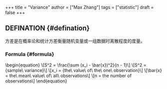 +++
title = "Variance"
author = ["Max Zhang"]
tags = ["statistic"]
draft = false
+++

## DEFINATION {#defination}

方差是在概率论和统计方差衡量随机变量或一组数据时离散程度的度量。


### Formula {#formula}

\begin{equation}
\\[S^2 = \frac{\sum (x\_i - \bar{x})^2}{n - 1}\\]
\\[S^2 = {sample\ variance}\\]
\\[x\_i = {the\ value\ of\ the\ one\ observation}\\]
\\[\bar{x} = the\ mean\ value\ of\ all\ observations\\]
\\[n = the number of observations\\]
\end{equation}
